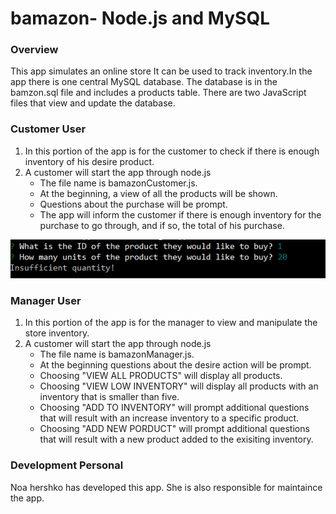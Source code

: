 # bamazon- Node.js and MySQL

### Overview

This app simulates an online store It can be used to track inventory.In the app there is one central MySQL database. The database is in the bamzon.sql file and includes a products table. There are two JavaScript files that view and update the database. 

### Customer User

1. In this portion of the app is for the customer to check if there is enough inventory of his desire product. 
2. A customer will start the app through node.js
	* The file name is bamazonCustomer.js.
	* At the beginning, a view of all the products will be shown.
	* Questions about the purchase will be prompt.
	* The app will inform the customer if there is enough inventory for the purchase to go through, and if so, the total of his purchase. 

![bamazon-insufficient](https://github.com/n184/bamazon/blob/master/pic/bamazon-insufficient.GIF)

### Manager User

1. In this portion of the app is for the manager to view and manipulate the store inventory. 
2. A customer will start the app through node.js
	* The file name is bamazonManager.js.
	* At the beginning questions about the desire action will be prompt.
	* Choosing "VIEW ALL PRODUCTS" will display all products.
	* Choosing "VIEW LOW INVENTORY" will display all products with an inventory that is smaller than five.
	* Choosing "ADD TO INVENTORY" will prompt additional questions that will result with an increase inventory to a specific product.
	* Choosing "ADD NEW PORDUCT" will prompt additional questions that will result with a new product added to the exisiting inventory.

### Development Personal

Noa hershko has developed this app. She is also responsible for maintaince the app.


